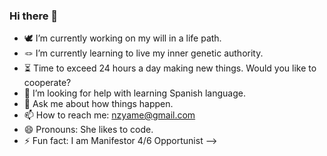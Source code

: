 ### Hi there 👋

- 🕊 I’m currently working on my will in a life path.
- 🪢 I’m currently learning to live my inner genetic authority.
- ⏳ Time to exceed 24 hours a day making new things. Would you like to cooperate?
- 🤔 I’m looking for help with learning Spanish language.
- 💬 Ask me about how things happen.
- 📫 How to reach me: nzyame@gmail.com
- 😄 Pronouns: She likes to code.
- ⚡ Fun fact: I am Manifestor 4/6 Opportunist
-->

<!--
**nazinamari/nazinamari** is a ✨ _special_ ✨ repository because its `README.md` (this file) appears on your GitHub profile.

